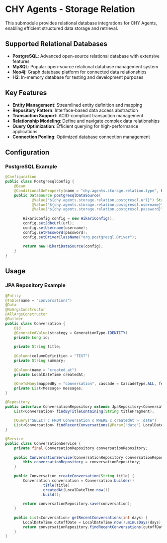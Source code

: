 # CHY Agents - Storage Relation

This submodule provides relational database integrations for CHY Agents, enabling efficient structured data storage and retrieval.

## Supported Relational Databases

- **PostgreSQL**: Advanced open-source relational database with extensive features
- **MySQL**: Popular open-source relational database management system
- **Neo4j**: Graph database platform for connected data relationships
- **H2**: In-memory database for testing and development purposes

## Key Features

- **Entity Management**: Streamlined entity definition and mapping
- **Repository Pattern**: Interface-based data access abstraction
- **Transaction Support**: ACID-compliant transaction management
- **Relationship Modeling**: Define and navigate complex data relationships
- **Query Optimization**: Efficient querying for high-performance applications
- **Connection Pooling**: Optimized database connection management

## Configuration

### PostgreSQL Example

```java
@Configuration
public class PostgresqlConfig {
    @Bean
    @ConditionalOnProperty(name = "chy.agents.storage.relation.type", havingValue = "postgresql")
    public DataSource postgresqlDataSource(
            @Value("${chy.agents.storage.relation.postgresql.url}") String url,
            @Value("${chy.agents.storage.relation.postgresql.username}") String username,
            @Value("${chy.agents.storage.relation.postgresql.password}") String password) {
        
        HikariConfig config = new HikariConfig();
        config.setJdbcUrl(url);
        config.setUsername(username);
        config.setPassword(password);
        config.setDriverClassName("org.postgresql.Driver");
        
        return new HikariDataSource(config);
    }
}
```

## Usage

### JPA Repository Example

```java
@Entity
@Table(name = "conversations")
@Data
@NoArgsConstructor
@AllArgsConstructor
@Builder
public class Conversation {
    @Id
    @GeneratedValue(strategy = GenerationType.IDENTITY)
    private Long id;
    
    private String title;
    
    @Column(columnDefinition = "TEXT")
    private String summary;
    
    @Column(name = "created_at")
    private LocalDateTime createdAt;
    
    @OneToMany(mappedBy = "conversation", cascade = CascadeType.ALL, fetch = FetchType.LAZY)
    private List<Message> messages;
}

@Repository
public interface ConversationRepository extends JpaRepository<Conversation, Long> {
    List<Conversation> findByTitleContaining(String titleFragment);
    
    @Query("SELECT c FROM Conversation c WHERE c.createdAt > :date")
    List<Conversation> findRecentConversations(@Param("date") LocalDateTime date);
}

@Service
public class ConversationService {
    private final ConversationRepository conversationRepository;
    
    public ConversationService(ConversationRepository conversationRepository) {
        this.conversationRepository = conversationRepository;
    }
    
    public Conversation createConversation(String title) {
        Conversation conversation = Conversation.builder()
                .title(title)
                .createdAt(LocalDateTime.now())
                .build();
                
        return conversationRepository.save(conversation);
    }
    
    public List<Conversation> getRecentConversations(int days) {
        LocalDateTime cutoffDate = LocalDateTime.now().minusDays(days);
        return conversationRepository.findRecentConversations(cutoffDate);
    }
} 